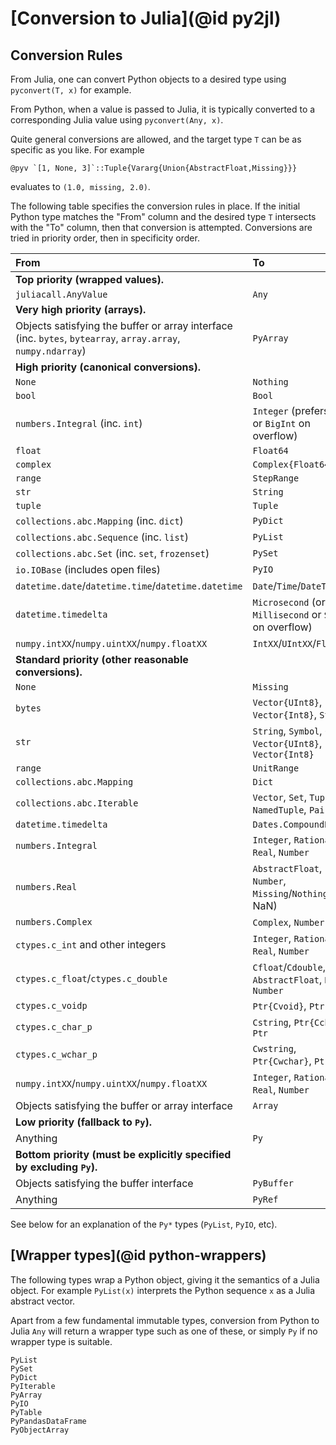 # [Conversion to Julia](@id py2jl)

## Conversion Rules

From Julia, one can convert Python objects to a desired type using `pyconvert(T, x)` for example.

From Python, when a value is passed to Julia, it is typically converted to a corresponding Julia value using `pyconvert(Any, x)`.

Quite general conversions are allowed, and the target type `T` can be as specific as you like. For example
```
@pyv `[1, None, 3]`::Tuple{Vararg{Union{AbstractFloat,Missing}}}
```
evaluates to `(1.0, missing, 2.0)`.

The following table specifies the conversion rules in place. If the initial Python type matches the "From" column and the desired type `T` intersects with the "To" column, then that conversion is attempted. Conversions are tried in priority order, then in specificity order.

| From                                                                                                         | To                                                          |
| :----------------------------------------------------------------------------------------------------------- | :---------------------------------------------------------- |
| **Top priority (wrapped values).**                                                                           |                                                             |
| `juliacall.AnyValue`                                                                                         | `Any`                                                       |
| **Very high priority (arrays).**                                                                             |                                                             |
| Objects satisfying the buffer or array interface (inc. `bytes`, `bytearray`, `array.array`, `numpy.ndarray`) | `PyArray`                                                   |
| **High priority (canonical conversions).**                                                                   |                                                             |
| `None`                                                                                                       | `Nothing`                                                   |
| `bool`                                                                                                       | `Bool`                                                      |
| `numbers.Integral` (inc. `int`)                                                                              | `Integer` (prefers `Int`, or `BigInt` on overflow)          |
| `float`                                                                                                      | `Float64`                                                   |
| `complex`                                                                                                    | `Complex{Float64}`                                          |
| `range`                                                                                                      | `StepRange`                                                 |
| `str`                                                                                                        | `String`                                                    |
| `tuple`                                                                                                      | `Tuple`                                                     |
| `collections.abc.Mapping` (inc. `dict`)                                                                      | `PyDict`                                                    |
| `collections.abc.Sequence` (inc. `list`)                                                                     | `PyList`                                                    |
| `collections.abc.Set` (inc. `set`, `frozenset`)                                                              | `PySet`                                                     |
| `io.IOBase` (includes open files)                                                                            | `PyIO`                                                      |
| `datetime.date`/`datetime.time`/`datetime.datetime`                                                          | `Date`/`Time`/`DateTime`                                    |
| `datetime.timedelta`                                                                                         | `Microsecond` (or `Millisecond` or `Second` on overflow)    |
| `numpy.intXX`/`numpy.uintXX`/`numpy.floatXX`                                                                 | `IntXX`/`UIntXX`/`FloatXX`                                  |
| **Standard priority (other reasonable conversions).**                                                        |                                                             |
| `None`                                                                                                       | `Missing`                                                   |
| `bytes`                                                                                                      | `Vector{UInt8}`, `Vector{Int8}`, `String`                   |
| `str`                                                                                                        | `String`, `Symbol`, `Char`, `Vector{UInt8}`, `Vector{Int8}` |
| `range`                                                                                                      | `UnitRange`                                                 |
| `collections.abc.Mapping`                                                                                    | `Dict`                                                      |
| `collections.abc.Iterable`                                                                                   | `Vector`, `Set`, `Tuple`, `NamedTuple`, `Pair`              |
| `datetime.timedelta`                                                                                         | `Dates.CompoundPeriod`                                      |
| `numbers.Integral`                                                                                           | `Integer`, `Rational`, `Real`, `Number`                     |
| `numbers.Real`                                                                                               | `AbstractFloat`, `Number`, `Missing`/`Nothing` (if NaN)     |
| `numbers.Complex`                                                                                            | `Complex`, `Number`                                         |
| `ctypes.c_int` and other integers                                                                            | `Integer`, `Rational`, `Real`, `Number`                     |
| `ctypes.c_float`/`ctypes.c_double`                                                                           | `Cfloat`/`Cdouble`, `AbstractFloat`, `Real`, `Number`       |
| `ctypes.c_voidp`                                                                                             | `Ptr{Cvoid}`, `Ptr`                                         |
| `ctypes.c_char_p`                                                                                            | `Cstring`, `Ptr{Cchar}`, `Ptr`                              |
| `ctypes.c_wchar_p`                                                                                           | `Cwstring`, `Ptr{Cwchar}`, `Ptr`                            |
| `numpy.intXX`/`numpy.uintXX`/`numpy.floatXX`                                                                 | `Integer`, `Rational`, `Real`, `Number`                     |
| Objects satisfying the buffer or array interface                                                             | `Array`                                                     |
| **Low priority (fallback to `Py`).**                                                                         |                                                             |
| Anything                                                                                                     | `Py`                                                        |
| **Bottom priority (must be explicitly specified by excluding `Py`).**                                        |                                                             |
| Objects satisfying the buffer interface                                                                      | `PyBuffer`                                                  |
| Anything                                                                                                     | `PyRef`                                                     |

See below for an explanation of the `Py*` types (`PyList`, `PyIO`, etc).

## [Wrapper types](@id python-wrappers)

The following types wrap a Python object, giving it the semantics of a Julia object. For example `PyList(x)` interprets the Python sequence `x` as a Julia abstract vector.

Apart from a few fundamental immutable types, conversion from Python to Julia `Any` will return a wrapper type such as one of these, or simply `Py` if no wrapper type is suitable.

```@docs
PyList
PySet
PyDict
PyIterable
PyArray
PyIO
PyTable
PyPandasDataFrame
PyObjectArray
```

